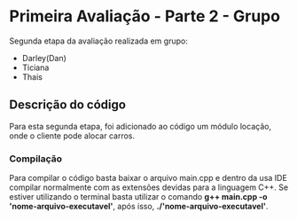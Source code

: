 # Primeira Avaliação - Parte 2 - Grupo

Segunda etapa da avaliação realizada em grupo:

- Darley(Dan)
- Ticiana
- Thais

## Descrição do código

Para esta segunda etapa, foi adicionado ao código um módulo locação, onde o cliente pode alocar carros.

### Compilação

Para compilar o código basta baixar o arquivo main.cpp e dentro da usa IDE compilar normalmente com as extensões devidas para a linguagem C++.
Se estiver utilizando o terminal basta utilizar o comando <strong>g++ main.cpp -o 'nome-arquivo-executavel'</strong>, após isso, <strong>./'nome-arquivo-executavel'</strong>.

